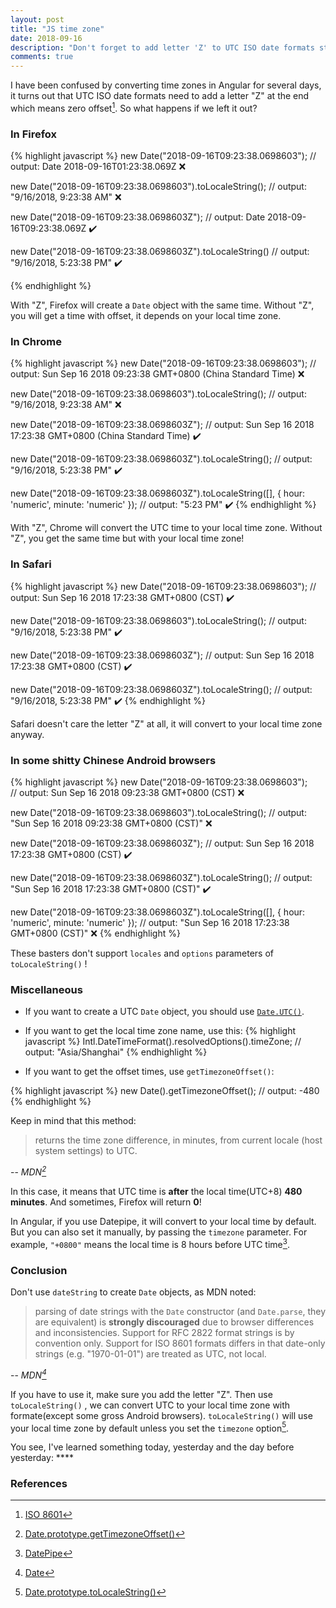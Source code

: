 ```yaml
---
layout: post
title: "JS time zone"
date: 2018-09-16
description: "Don't forget to add letter 'Z' to UTC ISO date formats string in JavaScript and dont't use dateString to create Date objects."
comments: true
---
```

I have been confused by converting time zones in Angular for several days, it turns out that UTC ISO date formats need to add a letter "Z" at the end which means zero offset[^1]. So what happens if we left it out?
### In Firefox

{% highlight javascript %}
new Date("2018-09-16T09:23:38.0698603");
// output: Date 2018-09-16T01:23:38.069Z    ❌

new Date("2018-09-16T09:23:38.0698603").toLocaleString();
// output: "9/16/2018, 9:23:38 AM"    ❌

new Date("2018-09-16T09:23:38.0698603Z");
// output: Date 2018-09-16T09:23:38.069Z    ✔️

new Date("2018-09-16T09:23:38.0698603Z").toLocaleString()
// output: "9/16/2018, 5:23:38 PM"    ✔️

{% endhighlight %}

With "Z", Firefox will create a `Date` object with the same time. Without "Z", you will get a time with offset, it depends on your local time zone.

### In Chrome

{% highlight javascript %}
new Date("2018-09-16T09:23:38.0698603");
// output: Sun Sep 16 2018 09:23:38 GMT+0800 (China Standard Time)    ❌

new Date("2018-09-16T09:23:38.0698603").toLocaleString();
// output: "9/16/2018, 9:23:38 AM"    ❌

new Date("2018-09-16T09:23:38.0698603Z");
// output: Sun Sep 16 2018 17:23:38 GMT+0800 (China Standard Time)    ✔️

new Date("2018-09-16T09:23:38.0698603Z").toLocaleString();
// output: "9/16/2018, 5:23:38 PM"    ✔️

new Date("2018-09-16T09:23:38.0698603Z").toLocaleString([], { hour: 'numeric', minute: 'numeric' });
// output: "5:23 PM"    ✔️
{% endhighlight %}

With "Z", Chrome will convert the UTC time to your local time zone. Without "Z", you get the same time but with your local time zone!

### In Safari

{% highlight javascript %}
new Date("2018-09-16T09:23:38.0698603");
// output: Sun Sep 16 2018 17:23:38 GMT+0800 (CST)    ✔️

new Date("2018-09-16T09:23:38.0698603").toLocaleString();
// output: "9/16/2018, 5:23:38 PM"    ✔️

new Date("2018-09-16T09:23:38.0698603Z");
// output: Sun Sep 16 2018 17:23:38 GMT+0800 (CST)    ✔️

new Date("2018-09-16T09:23:38.0698603Z").toLocaleString();
// output: "9/16/2018, 5:23:38 PM"    ✔️
{% endhighlight %}

Safari doesn't care the letter "Z" at all, it will convert to your local time zone anyway.

### In some shitty Chinese Android browsers

{% highlight javascript %}
new Date("2018-09-16T09:23:38.0698603");    
// output: Sun Sep 16 2018 09:23:38 GMT+0800 (CST)    ❌

new Date("2018-09-16T09:23:38.0698603").toLocaleString();
// output: "Sun Sep 16 2018 09:23:38 GMT+0800 (CST)"    ❌

new Date("2018-09-16T09:23:38.0698603Z");
// output: Sun Sep 16 2018 17:23:38 GMT+0800 (CST)    ✔️

new Date("2018-09-16T09:23:38.0698603Z").toLocaleString();
// output: "Sun Sep 16 2018 17:23:38 GMT+0800 (CST)"    ✔️

new Date("2018-09-16T09:23:38.0698603Z").toLocaleString([], { hour: 'numeric', minute: 'numeric' });
// output: "Sun Sep 16 2018 17:23:38 GMT+0800 (CST)"   ❌ 
{% endhighlight %}

These basters don't support `locales` and `options` parameters of `toLocaleString()` !

### Miscellaneous

- If you want to create a UTC `Date` object, you should use [`Date.UTC()`](https://developer.mozilla.org/en-US/docs/Web/JavaScript/Reference/Global_Objects/Date/UTC).

- If you want to get the local time zone name, use this:
{% highlight javascript %}
Intl.DateTimeFormat().resolvedOptions().timeZone;
// output: "Asia/Shanghai"
{% endhighlight %}

- <p>If you want to get the offset times, use <code class="highlighter-rouge">getTimezoneOffset()</code>:</p>
{% highlight javascript %}
new Date().getTimezoneOffset();
// output: -480
{% endhighlight %}

Keep in mind that this method:
>returns the time zone difference, in minutes, from current locale (host system settings) to UTC.
>
-- <cite>MDN[^2]</cite>

In this case, it means that UTC time is **after** the local time(UTC+8) **480 minutes**. And sometimes, Firefox will return **0**!

In Angular, if you use Datepipe, it will convert to your local time by default. But you can also set it manually, by passing the `timezone` parameter. For example, `"+0800"` means the local time is 8 hours before UTC time[^3].

### Conclusion

Don't use `dateString` to create `Date` objects, as MDN noted:

>parsing of date strings with the `Date` constructor (and `Date.parse`, they are equivalent) is **strongly discouraged** due to browser differences and inconsistencies. Support for RFC 2822 format strings is by convention only. Support for ISO 8601 formats differs in that date-only strings (e.g. "1970-01-01") are treated as UTC, not local.
>
-- <cite>MDN[^4]</cite>

If you have to use it, make sure you add the letter "Z". Then use `toLocaleString()` , we can convert UTC to your local time zone with formate(except some gross Android browsers). `toLocaleString()` will use your local time zone by default unless you set the `timezone` option[^5].

You see, I've learned something today, yesterday and the day before yesterday: \*\*\*\*

### References
[^1]: [ISO 8601](https://en.wikipedia.org/wiki/ISO_8601)

[^2]: [Date.prototype.getTimezoneOffset()](https://developer.mozilla.org/en-US/docs/Web/JavaScript/Reference/Global_Objects/Date/getTimezoneOffset)

[^3]: [DatePipe](https://angular.io/api/common/DatePipe)

[^4]: [Date](https://developer.mozilla.org/en-US/docs/Web/JavaScript/Reference/Global_Objects/Date)

[^5]: [Date.prototype.toLocaleString()](https://developer.mozilla.org/en-US/docs/Web/JavaScript/Reference/Global_Objects/Date/toLocaleString)